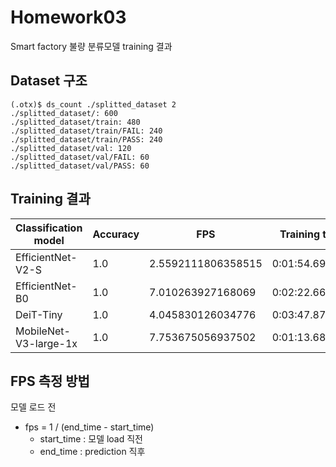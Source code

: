 # Homework03
Smart factory 불량 분류모델 training 결과

## Dataset 구조
```
(.otx)$ ds_count ./splitted_dataset 2
./splitted_dataset/: 600
./splitted_dataset/train: 480
./splitted_dataset/train/FAIL: 240
./splitted_dataset/train/PASS: 240
./splitted_dataset/val: 120
./splitted_dataset/val/FAIL: 60​
./splitted_dataset/val/PASS: 60​
```

## Training 결과
|Classification model|Accuracy|FPS|Training time|Batch size|Learning rate|Other prams|
|----|----|----|----|----|----|----|
|EfficientNet-V2-S| 1.0 | 2.5592111806358515 | 0:01:54.696882 | 16 | 0.0001 | epoch=12 |
|EfficientNet-B0| 1.0 | 7.010263927168069 | 0:02:22.663261 | 4 | 0.0005 | epoch=12 |
|DeiT-Tiny| 1.0 | 4.045830126034776 | 0:03:47.875395 | 8 | 0.0005 | epoch=11 |
|MobileNet-V3-large-1x| 1.0 | 7.753675056937502 | 0:01:13.686224 | 16 | 0.001 | epoch=14 |


## FPS 측정 방법
모델 로드 전
- fps = 1 / (end_time - start_time)
	- start_time : 모델 load 직전
	- end_time : prediction 직후

